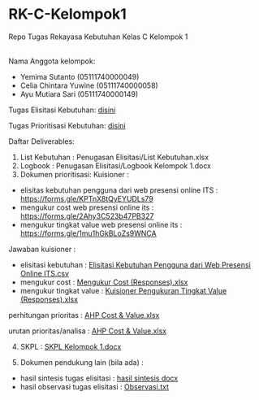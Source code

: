 # RK-C-Kelompok1
Repo Tugas Rekayasa Kebutuhan Kelas C Kelompok 1 </br> </br>

Nama Anggota kelompok: 
* Yemima Sutanto (05111740000049) 
* Celia Chintara Yuwine (05111740000058) 
* Ayu Mutiara Sari (05111740000149) </br>

Tugas Elisitasi Kebutuhan:
[disini](https://github.com/yemimasutanto/RK-C-Kelompok1/tree/master/Penugasan%20Elisitasi)

Tugas Prioritisasi Kebutuhan:
[disini](https://github.com/yemimasutanto/RK-C-Kelompok1/tree/master/Penugasan%20Prioritisasi%20(FP))

Daftar Deliverables:
1. List Kebutuhan : Penugasan Elisitasi/List Kebutuhan.xlsx
2. Logbook : Penugasan Elisitasi/Logbook Kelompok 1.docx
3. Dokumen prioritisasi:
Kuisioner : 
- elisitas kebutuhan pengguna dari web presensi online ITS : https://forms.gle/KPTnX8tQyEYUDLs79
- mengukur cost web presensi online its : https://forms.gle/2Ahy3C523b47PB327
- mengukur tingkat value web presensi online its : https://forms.gle/1mu1hGkBLoZs9WNCA

Jawaban kuisioner : 
- elisitasi kebutuhan : [Elisitasi Kebutuhan Pengguna dari Web Presensi Online ITS.csv](https://github.com/yemimasutanto/RK-C-Kelompok1/blob/master/Penugasan%20Elisitasi/Elisitasi%20Kebutuhan%20Pengguna%20dari%20Web%20Presensi%20Online%20ITS.csv)
- mengukur cost :  [Mengukur Cost (Responses).xlsx](https://github.com/yemimasutanto/RK-C-Kelompok1/blob/master/Penugasan%20Prioritisasi%20(FP)/Mengukur%20Cost%20(Responses).xlsx)
- mengukur tingkat value : [Kuisioner Pengukuran Tingkat Value (Responses).xlsx](https://github.com/yemimasutanto/RK-C-Kelompok1/blob/master/Penugasan%20Prioritisasi%20(FP)/Kuisioner%20Pengukuran%20Tingkat%20Value%20(Responses).xlsx)

perhitungan prioritas : [AHP Cost & Value.xlsx](https://github.com/yemimasutanto/RK-C-Kelompok1/blob/master/Penugasan%20Prioritisasi%20(FP)/AHP%20Cost%20%26%20Value.xlsx)
 
urutan prioritas/analisa : [AHP Cost & Value.xlsx](https://github.com/yemimasutanto/RK-C-Kelompok1/blob/master/Penugasan%20Prioritisasi%20(FP)/AHP%20Cost%20%26%20Value.xlsx)

4. SKPL : [SKPL Kelompok 1.docx](https://github.com/yemimasutanto/RK-C-Kelompok1/blob/master/Penugasan%20Prioritisasi%20(FP)/SKPL%20Kelompok%201.docx)

5. Dokumen pendukung lain (bila ada) :
- hasil sintesis tugas elisitasi : [hasil sintesis docx](https://github.com/yemimasutanto/RK-C-Kelompok1/blob/master/Penugasan%20Elisitasi/hasil%20sintesis.docx)
- hasil observasi tugas elisitasi : [Observasi.txt](https://github.com/yemimasutanto/RK-C-Kelompok1/blob/master/Penugasan%20Elisitasi/Observasi.txt)
